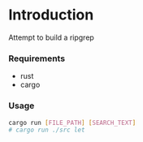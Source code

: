 # Introduction

Attempt to build a ripgrep

### Requirements
- rust
- cargo
### Usage 

```sh
cargo run [FILE_PATH] [SEARCH_TEXT]
# cargo run ./src let
```